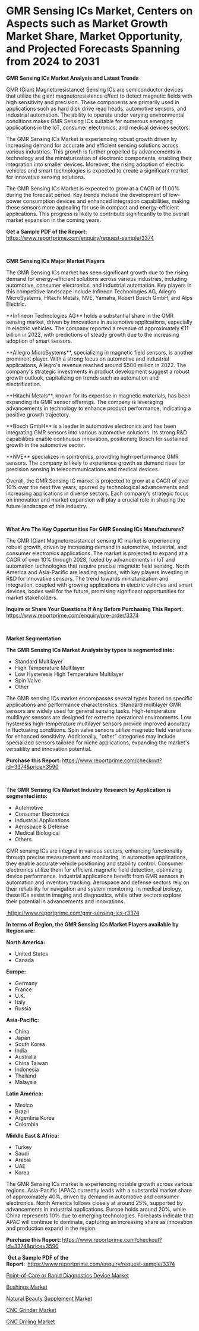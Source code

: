 <p><h1>GMR Sensing ICs Market, Centers on Aspects such as Market Growth Market Share, Market Opportunity, and Projected Forecasts Spanning from 2024 to 2031</h1></p><p><strong>GMR Sensing ICs Market Analysis and Latest Trends</strong></p>
<p><p>GMR (Giant Magnetoresistance) Sensing ICs are semiconductor devices that utilize the giant magnetoresistance effect to detect magnetic fields with high sensitivity and precision. These components are primarily used in applications such as hard disk drive read heads, automotive sensors, and industrial automation. The ability to operate under varying environmental conditions makes GMR Sensing ICs suitable for numerous emerging applications in the IoT, consumer electronics, and medical devices sectors.</p><p>The GMR Sensing ICs Market is experiencing robust growth driven by increasing demand for accurate and efficient sensing solutions across various industries. This growth is further propelled by advancements in technology and the miniaturization of electronic components, enabling their integration into smaller devices. Moreover, the rising adoption of electric vehicles and smart technologies is expected to create a significant market for innovative sensing solutions.</p><p>The GMR Sensing ICs Market is expected to grow at a CAGR of 11.00% during the forecast period. Key trends include the development of low-power consumption devices and enhanced integration capabilities, making these sensors more appealing for use in compact and energy-efficient applications. This progress is likely to contribute significantly to the overall market expansion in the coming years.</p></p>
<p><strong>Get a Sample PDF of the Report:&nbsp;</strong> <a href="https://www.reportprime.com/enquiry/request-sample/3374">https://www.reportprime.com/enquiry/request-sample/3374</a></p>
<p>&nbsp;</p>
<p><strong>GMR Sensing ICs Major Market Players</strong></p>
<p><p>The GMR Sensing ICs market has seen significant growth due to the rising demand for energy-efficient solutions across various industries, including automotive, consumer electronics, and industrial automation. Key players in this competitive landscape include Infineon Technologies AG, Allegro MicroSystems, Hitachi Metals, NVE, Yamaha, Robert Bosch GmbH, and Alps Electric.</p><p>**Infineon Technologies AG** holds a substantial share in the GMR sensing market, driven by innovations in automotive applications, especially in electric vehicles. The company reported a revenue of approximately €11 billion in 2022, with predictions of steady growth due to the increasing adoption of smart sensors.</p><p>**Allegro MicroSystems**, specializing in magnetic field sensors, is another prominent player. With a strong focus on automotive and industrial applications, Allegro's revenue reached around $500 million in 2022. The company's strategic investments in product development suggest a robust growth outlook, capitalizing on trends such as automation and electrification.</p><p>**Hitachi Metals**, known for its expertise in magnetic materials, has been expanding its GMR sensor offerings. The company is leveraging advancements in technology to enhance product performance, indicating a positive growth trajectory. </p><p>**Bosch GmbH** is a leader in automotive electronics and has been integrating GMR sensors into various automotive solutions. Its strong R&D capabilities enable continuous innovation, positioning Bosch for sustained growth in the automotive sector.</p><p>**NVE** specializes in spintronics, providing high-performance GMR sensors. The company is likely to experience growth as demand rises for precision sensing in telecommunications and medical devices.</p><p>Overall, the GMR Sensing IC market is projected to grow at a CAGR of over 10% over the next five years, spurred by technological advancements and increasing applications in diverse sectors. Each company’s strategic focus on innovation and market expansion will play a crucial role in shaping the future landscape of this industry.</p></p>
<p>&nbsp;</p>
<p><strong>What Are The Key Opportunities For GMR Sensing ICs Manufacturers?</strong></p>
<p><p>The GMR (Giant Magnetoresistance) sensing IC market is experiencing robust growth, driven by increasing demand in automotive, industrial, and consumer electronics applications. The market is projected to expand at a CAGR of over 10% through 2028, fueled by advancements in IoT and automation technologies that require precise magnetic field sensing. North America and Asia-Pacific are leading regions, with key players investing in R&D for innovative sensors. The trend towards miniaturization and integration, coupled with growing applications in electric vehicles and smart devices, bodes well for the future, promising significant opportunities for market stakeholders.</p></p>
<p><strong>Inquire or Share Your Questions If Any Before Purchasing This Report:</strong> <a href="https://www.reportprime.com/enquiry/pre-order/3374">https://www.reportprime.com/enquiry/pre-order/3374</a></p>
<p>&nbsp;</p>
<p><strong>Market Segmentation</strong></p>
<p><strong>The GMR Sensing ICs Market Analysis by types is segmented into:</strong></p>
<p><ul><li>Standard Multilayer</li><li>High Temperature Multilayer</li><li>Low Hysteresis High Temperature Multilayer</li><li>Spin Valve</li><li>Other</li></ul></p>
<p><p>The GMR sensing ICs market encompasses several types based on specific applications and performance characteristics. Standard multilayer GMR sensors are widely used for general sensing tasks. High-temperature multilayer sensors are designed for extreme operational environments. Low hysteresis high-temperature multilayer sensors provide improved accuracy in fluctuating conditions. Spin valve sensors utilize magnetic field variations for enhanced sensitivity. Additionally, "other" categories may include specialized sensors tailored for niche applications, expanding the market's versatility and innovation potential.</p></p>
<p><strong>Purchase this Report:&nbsp;</strong><a href="https://www.reportprime.com/checkout?id=3374&price=3590">https://www.reportprime.com/checkout?id=3374&price=3590</a></p>
<p>&nbsp;</p>
<p><strong>The GMR Sensing ICs Market Industry Research by Application is segmented into:</strong></p>
<p><ul><li>Automotive</li><li>Consumer Electronics</li><li>Industrial Applications</li><li>Aerospace & Defense</li><li>Medical Biological</li><li>Others</li></ul></p>
<p><p>GMR sensing ICs are integral in various sectors, enhancing functionality through precise measurement and monitoring. In automotive applications, they enable accurate vehicle positioning and stability control. Consumer electronics utilize them for efficient magnetic field detection, optimizing device performance. Industrial applications benefit from GMR sensors in automation and inventory tracking. Aerospace and defense sectors rely on their reliability for navigation and system monitoring. In medical biology, these ICs assist in imaging and diagnostics, while other sectors explore their potential in advancements and innovations.</p></p>
<p><a href="https://www.reportprime.com/gmr-sensing-ics-r3374">&nbsp;https://www.reportprime.com/gmr-sensing-ics-r3374</a></p>
<p><strong>In terms of Region, the GMR Sensing ICs Market Players available by Region are:</strong></p>
<p>
    <p> <strong> North America: </strong>
        <ul>
            <li>United States</li>
            <li>Canada</li>
        </ul>
        </p> 
    <p> <strong> Europe: </strong>
        <ul>
            <li>Germany</li>
            <li>France</li>
            <li>U.K.</li>
            <li>Italy</li>
            <li>Russia</li>
        </ul>
        </p> 
    <p> <strong> Asia-Pacific: </strong>
        <ul>
            <li>China</li>
            <li>Japan</li>
            <li>South Korea</li>
            <li>India</li>
            <li>Australia</li>
            <li>China Taiwan</li>
            <li>Indonesia</li>
            <li>Thailand</li>
            <li>Malaysia</li>
        </ul>
        </p> 
    <p> <strong> Latin America: </strong>
        <ul>
            <li>Mexico</li>
            <li>Brazil</li>
            <li>Argentina Korea</li>
            <li>Colombia</li>
        </ul>
        </p> 
    <p> <strong> Middle East & Africa: </strong>
        <ul>
            <li>Turkey</li>
            <li>Saudi</li>
            <li>Arabia</li>
            <li>UAE</li>
            <li>Korea</li>
        </ul>
    </p>
    </p>
<p><p>The GMR Sensing ICs market is experiencing notable growth across various regions. Asia-Pacific (APAC) currently leads with a substantial market share of approximately 40%, driven by demand in automotive and consumer electronics. North America follows closely at around 25%, supported by advancements in industrial applications. Europe holds around 20%, while China represents 10% due to emerging technologies. Forecasts indicate that APAC will continue to dominate, capturing an increasing share as innovation and production expand in the region.</p></p>
<p><strong>Purchase this Report: </strong><a href="https://www.reportprime.com/checkout?id=3374&price=3590">https://www.reportprime.com/checkout?id=3374&price=3590</a></p>
<p>&nbsp;<strong>Get a Sample PDF of the Report:&nbsp;&nbsp;</strong><a href="https://www.reportprime.com/enquiry/request-sample/3374">https://www.reportprime.com/enquiry/request-sample/3374</a></p>
<p><strong></strong></p>
<p><p><a href="https://issuu.com/reportprime-2/docs/point-of-care-or-rapid-diagnostics-_8d4853e4e70c6e">Point-of-Care or Rapid Diagnostics Device Market</a></p><p><a href="https://www.linkedin.com/pulse/global-bushings-market-landscape-future-trends-strategic-na04c?trackingId=Zxm6Q53aSAGuJ%2FucQ09uzQ%3D%3D">Bushings Market</a></p><p><a href="https://issuu.com/reportprime-2/docs/natural-beauty-supplement-market-si_1c10ce431ea9ce">Natural Beauty Supplement Market</a></p><p><a href="https://www.linkedin.com/pulse/cnc-grinder-market-global-insights-regional-analysis-2024-l55dc?trackingId=KD3nRSaYRxmpGZ9CZOZ6GQ%3D%3D">CNC Grinder Market</a></p><p><a href="https://www.linkedin.com/pulse/navigating-global-cnc-drilling-market-landscape-trends-forecasts-ac9pc?trackingId=TyWerRolRY%2BgamSQhitoMQ%3D%3D">CNC Drilling Market</a></p></p>